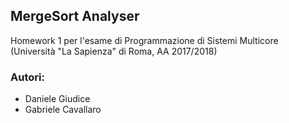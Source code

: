## MergeSort Analyser

Homework 1 per l'esame di Programmazione di Sistemi Multicore (Università "La Sapienza" di Roma, AA 2017/2018)

### Autori:
- Daniele Giudice
- Gabriele Cavallaro
